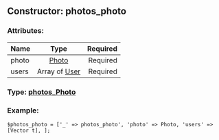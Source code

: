 ## Constructor: photos\_photo  

### Attributes:

| Name     |    Type       | Required |
|----------|:-------------:|---------:|
|photo|[Photo](../types/Photo.md) | Required|
|users|Array of [User](../types/User.md) | Required|



### Type: [photos\_Photo](../types/photos_Photo.md)


### Example:

```
$photos_photo = ['_' => photos_photo', 'photo' => Photo, 'users' => [Vector t], ];
```